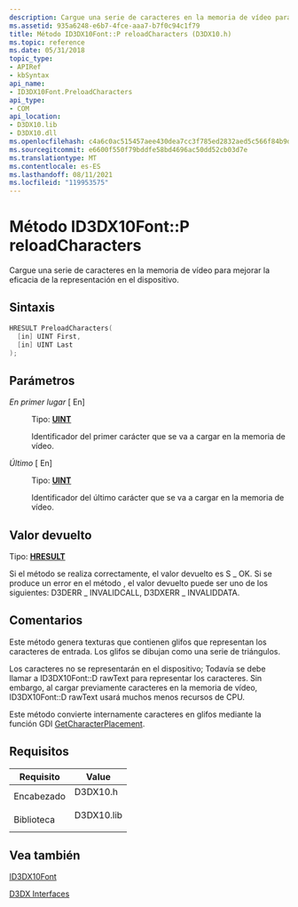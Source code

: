 ```yaml
---
description: Cargue una serie de caracteres en la memoria de vídeo para mejorar la eficacia de la representación en el dispositivo.
ms.assetid: 935a6248-e6b7-4fce-aaa7-b7f0c94c1f79
title: Método ID3DX10Font::P reloadCharacters (D3DX10.h)
ms.topic: reference
ms.date: 05/31/2018
topic_type:
- APIRef
- kbSyntax
api_name:
- ID3DX10Font.PreloadCharacters
api_type:
- COM
api_location:
- D3DX10.lib
- D3DX10.dll
ms.openlocfilehash: c4a6c0ac515457aee430dea7cc3f785ed2832aed5c566f84b9d4ee262ba8b5cf
ms.sourcegitcommit: e6600f550f79bddfe58bd4696ac50dd52cb03d7e
ms.translationtype: MT
ms.contentlocale: es-ES
ms.lasthandoff: 08/11/2021
ms.locfileid: "119953575"
---
```

# <a name="id3dx10fontpreloadcharacters-method"></a>Método ID3DX10Font::P reloadCharacters

Cargue una serie de caracteres en la memoria de vídeo para mejorar la eficacia de la representación en el dispositivo.

## <a name="syntax"></a>Sintaxis


```C++
HRESULT PreloadCharacters(
  [in] UINT First,
  [in] UINT Last
);
```



## <a name="parameters"></a>Parámetros

<dl> <dt>

*En primer lugar* \[ En\]
</dt> <dd>

Tipo: **[ **UINT**](../winprog/windows-data-types.md)**

Identificador del primer carácter que se va a cargar en la memoria de vídeo.

</dd> <dt>

*Último* \[ En\]
</dt> <dd>

Tipo: **[ **UINT**](../winprog/windows-data-types.md)**

Identificador del último carácter que se va a cargar en la memoria de vídeo.

</dd> </dl>

## <a name="return-value"></a>Valor devuelto

Tipo: **[ **HRESULT**](https://msdn.microsoft.com/library/Bb401631(v=MSDN.10).aspx)**

Si el método se realiza correctamente, el valor devuelto es S \_ OK. Si se produce un error en el método , el valor devuelto puede ser uno de los siguientes: D3DERR \_ INVALIDCALL, D3DXERR \_ INVALIDDATA.

## <a name="remarks"></a>Comentarios

Este método genera texturas que contienen glifos que representan los caracteres de entrada. Los glifos se dibujan como una serie de triángulos.

Los caracteres no se representarán en el dispositivo; Todavía se debe llamar a ID3DX10Font::D rawText para representar los caracteres. Sin embargo, al cargar previamente caracteres en la memoria de vídeo, ID3DX10Font::D rawText usará muchos menos recursos de CPU.

Este método convierte internamente caracteres en glifos mediante la función GDI [GetCharacterPlacement](/previous-versions//ms534004(v=vs.85)).

## <a name="requirements"></a>Requisitos



| Requisito | Value |
|--------------------|---------------------------------------------------------------------------------------|
| Encabezado<br/>  | <dl> <dt>D3DX10.h</dt> </dl>   |
| Biblioteca<br/> | <dl> <dt>D3DX10.lib</dt> </dl> |



## <a name="see-also"></a>Vea también

<dl> <dt>

[ID3DX10Font](id3dx10font.md)
</dt> <dt>

[D3DX Interfaces](d3d10-graphics-reference-d3dx10-interfaces.md)
</dt> </dl>

 

 
